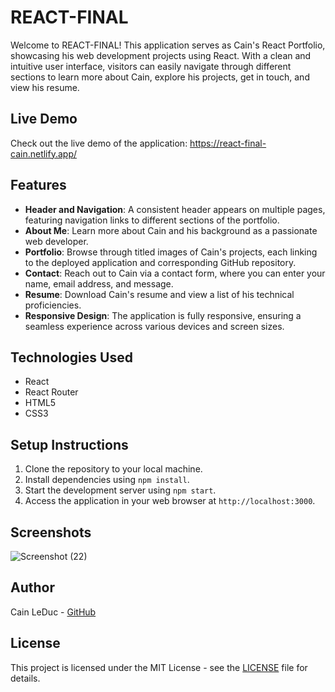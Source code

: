 # REACT-FINAL

Welcome to REACT-FINAL! This application serves as Cain's React Portfolio, showcasing his web development projects using React. With a clean and intuitive user interface, visitors can easily navigate through different sections to learn more about Cain, explore his projects, get in touch, and view his resume.

## Live Demo

Check out the live demo of the application: https://react-final-cain.netlify.app/

## Features

- **Header and Navigation**: A consistent header appears on multiple pages, featuring navigation links to different sections of the portfolio.
- **About Me**: Learn more about Cain and his background as a passionate web developer.
- **Portfolio**: Browse through titled images of Cain's projects, each linking to the deployed application and corresponding GitHub repository.
- **Contact**: Reach out to Cain via a contact form, where you can enter your name, email address, and message.
- **Resume**: Download Cain's resume and view a list of his technical proficiencies.
- **Responsive Design**: The application is fully responsive, ensuring a seamless experience across various devices and screen sizes.

## Technologies Used

- React
- React Router
- HTML5
- CSS3

## Setup Instructions

1. Clone the repository to your local machine.
2. Install dependencies using `npm install`.
3. Start the development server using `npm start`.
4. Access the application in your web browser at `http://localhost:3000`.

## Screenshots

![Screenshot (22)](https://github.com/Fablecain/react-final/assets/139589280/f1220f64-bf5d-472c-8a58-01ccb0e57846)

## Author

Cain LeDuc - [GitHub](https://github.com/Fablecain)

## License

This project is licensed under the MIT License - see the [LICENSE](LICENSE) file for details.

